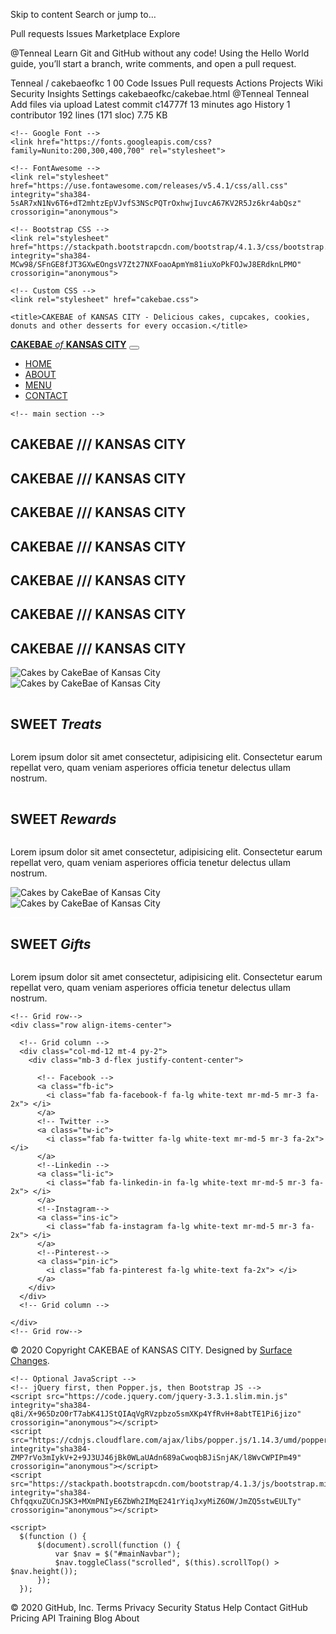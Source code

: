 Skip to content
Search or jump to…

Pull requests
Issues
Marketplace
Explore
 
@Tenneal 
Learn Git and GitHub without any code!
Using the Hello World guide, you’ll start a branch, write comments, and open a pull request.


Tenneal
/
cakebaeofkc
1
00
Code
Issues
Pull requests
Actions
Projects
Wiki
Security
Insights
Settings
cakebaeofkc/cakebae.html
@Tenneal
Tenneal Add files via upload
Latest commit c14777f 13 minutes ago
 History
 1 contributor
192 lines (171 sloc)  7.75 KB
  
<!doctype html>
<html lang="en">
  <head>
    <!-- Required meta tags -->
    <meta charset="utf-8">
    <meta name="viewport" content="width=device-width, initial-scale=1, shrink-to-fit=no">
    
    <!-- Google Font -->
    <link href="https://fonts.googleapis.com/css?family=Nunito:200,300,400,700" rel="stylesheet">
    
    <!-- FontAwesome -->
    <link rel="stylesheet" href="https://use.fontawesome.com/releases/v5.4.1/css/all.css" integrity="sha384-5sAR7xN1Nv6T6+dT2mhtzEpVJvfS3NScPQTrOxhwjIuvcA67KV2R5Jz6kr4abQsz"
    crossorigin="anonymous">
    
    <!-- Bootstrap CSS -->
    <link rel="stylesheet" href="https://stackpath.bootstrapcdn.com/bootstrap/4.1.3/css/bootstrap.min.css" integrity="sha384-MCw98/SFnGE8fJT3GXwEOngsV7Zt27NXFoaoApmYm81iuXoPkFOJwJ8ERdknLPMO" crossorigin="anonymous">
    
    <!-- Custom CSS -->
    <link rel="stylesheet" href="cakebae.css">

    <title>CAKEBAE of KANSAS CITY - Delicious cakes, cupcakes, cookies, donuts and other desserts for every occasion.</title>
  </head>
  
  <body>
    <!-- navbar -->
    <nav id="mainNavbar" class="navbar navbar-dark navbar-expand-md py-0 fixed-top">
      <a href="#" class="navbar-brand"><strong>CAKEBAE</strong> <em>of</em> <strong>KANSAS CITY</strong></a>
      <button class="navbar-toggler" data-toggle="collapse" data-target="navlinks" aria-label="toggle navigation">
        <span class="navbar-toggler-icon"></span>     
      </button>
      <div id="navlinks" class="collapse navbar-collapse">
        <ul class="navbar-nav">
            <li class="nav-item">
              <a href="#" class="nav-link">HOME</a>
            </li>
            <li class="nav-item">
              <a href="#" class="nav-link">ABOUT</a>
            </li>
            <li class="nav-item">
              <a href="#" class="nav-link">MENU</a>
            </li>
            <li class="nav-item">
              <a href="#" class="nav-link">CONTACT</a>
            </li>
        </ul>
      </div>
    </nav>

    <!-- main section -->
<section class="container-fluid px-0 py-0 content">
  <div class="row align-items-center">
    <div class="col-lg-6">
      <div id="headinggroup" class="white-text-left text-center d-none d-lg-block mt-5">
        <h1 class="">CAKEBAE <span>/</span>/<span>/</span> KANSAS CITY</h1>
        <h1 class="">CAKEBAE <span>/</span>/<span>/</span> KANSAS CITY</h1>
        <h1 class="">CAKEBAE <span>/</span>/<span>/</span> KANSAS CITY</h1>
        <h1 class="">CAKEBAE <span>/</span>/<span>/</span> KANSAS CITY</h1>
        <h1 class="">CAKEBAE <span>/</span>/<span>/</span> KANSAS CITY</h1>
        <h1 class="">CAKEBAE <span>/</span>/<span>/</span> KANSAS CITY</h1>
        <h1 class="">CAKEBAE <span>/</span>/<span>/</span> KANSAS CITY</h1>
      </div>
    </div>
    <div class="col-lg-6">
      <img class="img-fluid" src="jennifer-pallian-unsplash.jpg" alt="Cakes by CakeBae of Kansas City">
    </div>
  </div>
</section>

<!-- section 2 -->
<section class="container-fluid px-0 py-0 content">
  <div class="row align-items-center">
    <div class="col-md-6 order-2 order-md-1">
      <img class="img-fluid" src="sharon-mccutcheon-unsplash.jpg" alt="Cakes by CakeBae of Kansas City">
    </div>
    <div id="textcontent" class="col-md-6 text-center mt-5 order-1 order-md-2">
      <div class="row justify-content-center">
        <div class="col-10 mb-5 mb-md-0">
          <hr style="width:25%; color:white; height:1.25px; background-color:white; margin-bottom: 1.5em;">
          <h2>SWEET <em>Treats</em></h2>
          <img src="lolli_icon.png" alt="">
          <p class="blurb">Lorem ipsum dolor sit amet consectetur, adipisicing elit. Consectetur earum repellat vero, quam veniam asperiores officia tenetur delectus ullam nostrum.</p>
        </div>
      </div>
    </div>
  </div>
</section>

<!-- section 3 -->
<section class="container-fluid px-0 py-0 content">
  <div class="row align-items-center">
    <div id="textcontent" class="col-md-6 text-center mt-5">
      <div class="row justify-content-center">
        <div class="col-10 mb-5 mb-md-0">
          <hr style="width:25%; color:white; height:1.25px; background-color:white; margin-bottom: 1.5em;">
          <h2>SWEET <em>Rewards</em></h2>
          <img src="lolli_icon.png" alt="">
          <p class="blurb">Lorem ipsum dolor sit amet consectetur, adipisicing elit. Consectetur earum repellat vero, quam veniam asperiores officia tenetur delectus ullam nostrum.</p>
        </div>
      </div>
    </div>
      <div class="col-md-6">
        <img class="img-fluid" src="mike-meeks-unsplash.jpg" alt="Cakes by CakeBae of Kansas City">
      </div>
  </div>
</section>

<!-- section 4 -->
<section class="container-fluid my-0 px-0 py-0 content">
  <div class="row align-items-center">
    <div class="col-md-6 order-2 order-md-1">
      <img class="img-fluid" src="deva-williamson-unsplash.jpg" alt="Cakes by CakeBae of Kansas City">
    </div>
    <div id="textcontent" class="col-md-6 text-center mt-5 order-1 order-md-2">
      <div class="row justify-content-center">
        <div class="col-10 mb-5 mb-md-0">
          <hr style="width:25%; color:white; height:1.25px; background-color:white; margin-bottom: 1.5em;">
          <h2>SWEET <em>Gifts</em></h2>
          <img src="lolli_icon.png" alt="">
          <p class="blurb">Lorem ipsum dolor sit amet consectetur, adipisicing elit. Consectetur earum repellat vero, quam veniam asperiores officia tenetur delectus ullam nostrum.</p>
        </div>
      </div>
    </div>
  </div>
</section>

<!-- Footer -->
<footer class="page-footer font-small mt-3">

  <!-- Footer Elements -->
  <div class="container">

    <!-- Grid row-->
    <div class="row align-items-center">

      <!-- Grid column -->
      <div class="col-md-12 mt-4 py-2">
        <div class="mb-3 d-flex justify-content-center">

          <!-- Facebook -->
          <a class="fb-ic">
            <i class="fab fa-facebook-f fa-lg white-text mr-md-5 mr-3 fa-2x"> </i>
          </a>
          <!-- Twitter -->
          <a class="tw-ic">
            <i class="fab fa-twitter fa-lg white-text mr-md-5 mr-3 fa-2x"> </i>
          </a>
          <!--Linkedin -->
          <a class="li-ic">
            <i class="fab fa-linkedin-in fa-lg white-text mr-md-5 mr-3 fa-2x"> </i>
          </a>
          <!--Instagram-->
          <a class="ins-ic">
            <i class="fab fa-instagram fa-lg white-text mr-md-5 mr-3 fa-2x"> </i>
          </a>
          <!--Pinterest-->
          <a class="pin-ic">
            <i class="fab fa-pinterest fa-lg white-text fa-2x"> </i>
          </a>
        </div>
      </div>
      <!-- Grid column -->

    </div>
    <!-- Grid row-->

  </div>
  <!-- Footer Elements -->

  <!-- Copyright -->
  <div class="footer-copyright text-center py-3">© 2020 Copyright CAKEBAE of KANSAS CITY. Designed by <a class="link" href="http://surfacechanges.com" target="_blank">Surface Changes</a>.</div>
  </div>
  <!-- Copyright -->

</footer>
</section>

    <!-- Optional JavaScript -->
    <!-- jQuery first, then Popper.js, then Bootstrap JS -->
    <script src="https://code.jquery.com/jquery-3.3.1.slim.min.js" integrity="sha384-q8i/X+965DzO0rT7abK41JStQIAqVgRVzpbzo5smXKp4YfRvH+8abtTE1Pi6jizo" crossorigin="anonymous"></script>
    <script src="https://cdnjs.cloudflare.com/ajax/libs/popper.js/1.14.3/umd/popper.min.js" integrity="sha384-ZMP7rVo3mIykV+2+9J3UJ46jBk0WLaUAdn689aCwoqbBJiSnjAK/l8WvCWPIPm49" crossorigin="anonymous"></script>
    <script src="https://stackpath.bootstrapcdn.com/bootstrap/4.1.3/js/bootstrap.min.js" integrity="sha384-ChfqqxuZUCnJSK3+MXmPNIyE6ZbWh2IMqE241rYiqJxyMiZ6OW/JmZQ5stwEULTy" crossorigin="anonymous"></script>
    
    <script>
      $(function () {
          $(document).scroll(function () {
              var $nav = $("#mainNavbar");
              $nav.toggleClass("scrolled", $(this).scrollTop() > $nav.height());
          });
      });
  </script>
  </body>
</html>
© 2020 GitHub, Inc.
Terms
Privacy
Security
Status
Help
Contact GitHub
Pricing
API
Training
Blog
About
